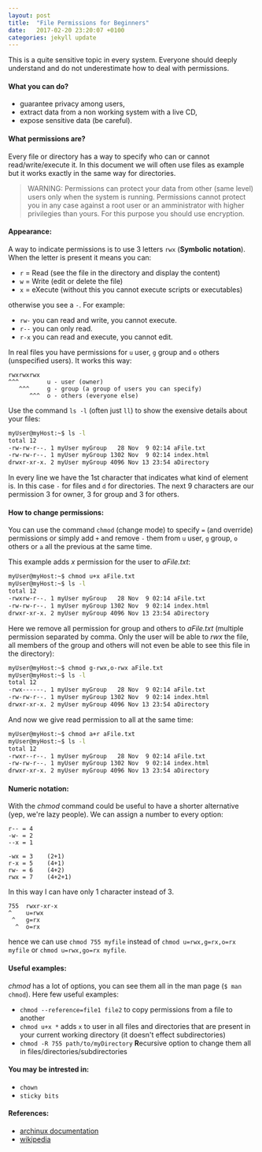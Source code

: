 ```yaml
---
layout: post
title:  "File Permissions for Beginners"
date:   2017-02-20 23:20:07 +0100
categories: jekyll update
---
```


This is a quite sensitive topic in every system. Everyone should deeply
understand and do not underestimate how to deal with permissions.

#### **What you can do?**
- guarantee privacy among users,
- extract data from a non working system with a live CD,
- expose sensitive data (be careful).

#### **What permissions are?**
Every file or directory has a way to specify who can or cannot read/write/execute it. In this document we will often use files as example but it works exactly in the same way for directories.

>WARNING: Permissions can protect your data from other (same level) users only when the
system is running.
Permissions cannot protect you in any case against a root user or an amministrator with higher privilegies than yours. For this purpose you should use encryption.

#### **Appearance:**

A way to indicate permissions is to use 3 letters `rwx` (**Symbolic notation**). When the letter is present it means you can:
- `r` = Read (see the file in the directory and display the content)
- `w` = Write (edit or delete the file)
- `x` = eXecute (without this you cannot execute scripts or executables)

otherwise you see a `-`. For example:
- `rw-` you can read and write, you cannot execute.
- `r--` you can only read.
- `r-x` you can read and execute, you cannot edit.

In real files you have permissions for `u` user, `g` group and `o` others (unspecified users). It works this way:
```
rwxrwxrwx
^^^        u - user (owner)
   ^^^     g - group (a group of users you can specify)
      ^^^  o - others (everyone else)
```

Use the command `ls -l` (often just `ll`) to show the exensive details about your files:

```sh
myUser@myHost:~$ ls -l
total 12
-rw-rw-r--. 1 myUser myGroup   28 Nov  9 02:14 aFile.txt
-rw-rw-r--. 1 myUser myGroup 1302 Nov  9 02:14 index.html
drwxr-xr-x. 2 myUser myGroup 4096 Nov 13 23:54 aDirectory
```
In every line we have the 1st character that indicates what kind of element is. In this case `-` for files and `d` for directories. The next 9 characters are our permission 3 for owner, 3 for group and 3 for others.

#### **How to change permissions:**
You can use the command `chmod` (change mode) to specify `=` (and override) permissions or simply add `+` and remove `-` them from `u` user, `g` group, `o` others or `a` all the previous at the same time.

This example adds _x_ permission for the user to _aFile.txt_:
```sh
myUser@myHost:~$ chmod u+x aFile.txt
myUser@myHost:~$ ls -l
total 12
-rwxrw-r--. 1 myUser myGroup   28 Nov  9 02:14 aFile.txt
-rw-rw-r--. 1 myUser myGroup 1302 Nov  9 02:14 index.html
drwxr-xr-x. 2 myUser myGroup 4096 Nov 13 23:54 aDirectory
```
Here we remove all permission for group and others to _aFile.txt_ (multiple permission separated by comma. Only the user will be able to _rwx_ the file, all members of the group and others will not even be able to see this file in the directory):
```sh
myUser@myHost:~$ chmod g-rwx,o-rwx aFile.txt
myUser@myHost:~$ ls -l
total 12
-rwx------. 1 myUser myGroup   28 Nov  9 02:14 aFile.txt
-rw-rw-r--. 1 myUser myGroup 1302 Nov  9 02:14 index.html
drwxr-xr-x. 2 myUser myGroup 4096 Nov 13 23:54 aDirectory
```
And now we give read permission to all at the same time:
```sh
myUser@myHost:~$ chmod a+r aFile.txt
myUser@myHost:~$ ls -l
total 12
-rwxr--r--. 1 myUser myGroup   28 Nov  9 02:14 aFile.txt
-rw-rw-r--. 1 myUser myGroup 1302 Nov  9 02:14 index.html
drwxr-xr-x. 2 myUser myGroup 4096 Nov 13 23:54 aDirectory
```

#### **Numeric notation:**
With the _chmod_ command could be useful to have a shorter alternative (yep, we're lazy people).
We can assign a number to every option:

```
r-- = 4
-w- = 2
--x = 1

-wx = 3    (2+1)
r-x = 5    (4+1)
rw- = 6    (4+2)
rwx = 7    (4+2+1)
```
In this way I can have only 1 character instead of 3.

```
755  rwxr-xr-x
^    u=rwx
 ^   g=rx
  ^  o=rx
```
hence we can use `chmod 755 myfile` instead of `chmod u=rwx,g=rx,o=rx myfile` or `chmod u=rwx,go=rx myfile`.

#### **Useful examples:**
_chmod_ has a lot of options, you can see them all in the man page (`$ man chmod`). Here few useful examples:

- `chmod --reference=file1 file2`   to copy permissions from a file to another
- `chmod u+x *` adds `x` to user in all files and directories that are present in your current working directory (it doesn't effect subdirectories)
- `chmod -R 755 path/to/myDirectory`   **R**ecursive option to change them all in files/directories/subdirectories

#### **You may be intrested in:**
- `chown`
- `sticky bits`

#### **References:**
- [archinux documentation](https://wiki.archlinux.org/index.php/File_permissions_and_attributes)
- [wikipedia](https://en.wikipedia.org/wiki/File_system_permissions)
